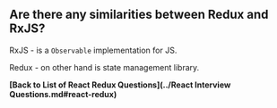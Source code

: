 ## Are there any similarities between Redux and RxJS?

RxJS - is a `Observable` implementation for JS.

Redux - on other hand is state management library.

**[Back to List of React Redux Questions](../React Interview Questions.md#react-redux)**
